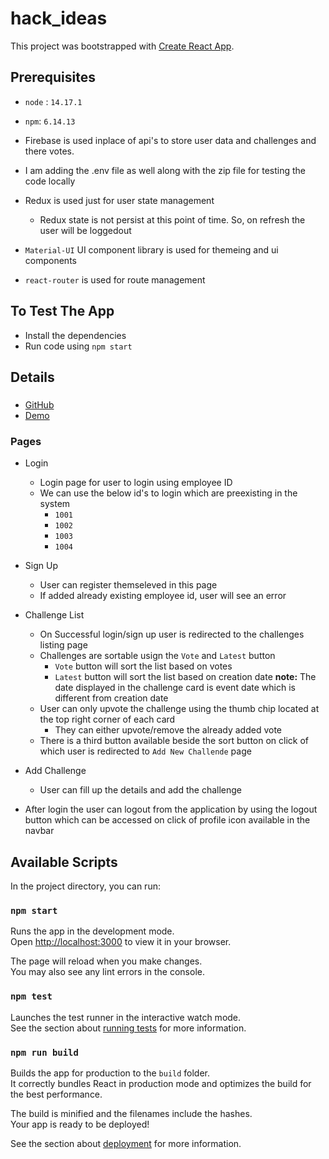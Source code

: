 # hack_ideas

This project was bootstrapped with [Create React App](https://github.com/facebook/create-react-app).

## Prerequisites
- `node` : `14.17.1`
- `npm`: `6.14.13`

- Firebase is used inplace of api's to store user data and challenges and there votes.
- I am adding the .env file as well along with the zip file for testing the code locally
- Redux is used just for user state management
  - Redux state is not persist at this point of time. So, on refresh the user will be loggedout
- `Material-UI` UI component library is used for themeing and ui components
- `react-router` is used for route management

## To Test The App
- Install the dependencies
- Run code using `npm start` 

## Details
###
- [GitHub](https://github.com/saurabhrajpurohit/hack_ideas)
- [Demo](https://hack-ideas-10346.web.app/)

### Pages
- Login
    - Login page for user to login using employee ID
    - We can use the below id's to login which are preexisting in the system
      - `1001`
      - `1002`
      - `1003`
      - `1004`
- Sign Up
    - User can register themseleved in this page
    - If added already existing employee id, user will see an error
- Challenge List
    - On Successful login/sign up user is redirected to the challenges listing page
    - Challenges are sortable usign the `Vote` and `Latest` button 
      - `Vote` button will sort the list based on votes
      -  `Latest` button will sort the list based on creation date
          **note:** The date displayed in the challenge card is event date which is different from creation date
    - User can only upvote the challenge using the thumb chip located at the top right corner of each card
      - They can either upvote/remove the already added vote
    - There is a third button available beside the sort button on click of which user is redirected to `Add New Challende` page 
- Add Challenge 
    - User can fill up the details and add the challenge

- After login the user can logout from the application by using the logout button which can be accessed on click of profile icon available in the navbar

## Available Scripts

In the project directory, you can run:

### `npm start`

Runs the app in the development mode.\
Open [http://localhost:3000](http://localhost:3000) to view it in your browser.

The page will reload when you make changes.\
You may also see any lint errors in the console.

### `npm test`

Launches the test runner in the interactive watch mode.\
See the section about [running tests](https://facebook.github.io/create-react-app/docs/running-tests) for more information.

### `npm run build`

Builds the app for production to the `build` folder.\
It correctly bundles React in production mode and optimizes the build for the best performance.

The build is minified and the filenames include the hashes.\
Your app is ready to be deployed!

See the section about [deployment](https://facebook.github.io/create-react-app/docs/deployment) for more information.

